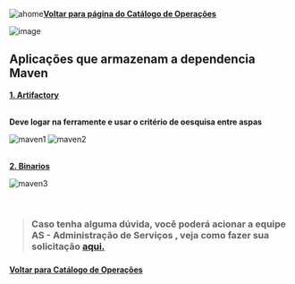 ![ahome](Catalogo_de_Operacoes/imagens/Voltar_ahome.png)[**Voltar para página do Catálogo de Operações**](https://fontes.intranet.bb.com.br/ctl/publico/atendimento/-/blob/master/Catalogo_de_Operacoes/Catalogo_de_Opderacoes.md)  

![image](/uploads/f3bbdcab28567181fdce2704003eff2e/image.png)

## Aplicações que armazenam a dependencia Maven

[<b>1. Artifactory</b>](http://atf.intranet.bb.com.br/artifactory)<p>  
**Deve logar na ferramente e usar o critério de oesquisa entre aspas**  

![maven1](/uploads/5904e3eda715aab034645f12c68e32f4/maven1.png)
![maven2](/uploads/dd679d78459c18ed2367f4c4d19cd13e/maven2.png)<p>
<br>
[<b>2. Binarios</b>](https://binarios.intranet.bb.com.br/ui/)<p>

![maven3](/uploads/a583b18b3beeeced31976db2c76ce475/maven3.png)<p>
<br>

> ### Caso tenha alguma dúvida, você poderá acionar a equipe AS - Administração de Serviços , veja como fazer sua solicitação <b> <a href=https://fontes.intranet.bb.com.br/ctl/publico/atendimento/-/blob/master/Cat%C3%A1logo_de_Aplica%C3%A7%C3%B5es%20/Como_Solicitar_Atendimento.md> aqui.</b></a><h3>
<b> <a href=https://fontes.intranet.bb.com.br/ctl/publico/atendimento/-/blob/master/Catalogo_de_Operacoes/Catalogo_de_Opderacoes.md> Voltar para Catálogo de Operações</b> </a>
